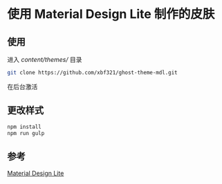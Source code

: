 # 使用 Material Design Lite 制作的皮肤

## 使用

进入 *content/themes/* 目录

```bash
git clone https://github.com/xbf321/ghost-theme-mdl.git
```

在后台激活

## 更改样式

```bash
npm install
npm run gulp
```

## 参考
[Material Design Lite](https://getmdl.io/index.html)